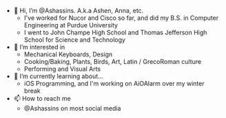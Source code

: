 - 👋 Hi, I’m @Ashassins. A.k.a Ashen, Anna, etc.
    - I've worked for Nucor and Cisco so far, and did my B.S. in Computer Engineering at Purdue University
    - I went to John Champe High School and Thomas Jefferson High School for Science and Technology
- 👀 I’m interested in 
    - Mechanical Keyboards, Design 
    - Cooking/Baking, Plants, Birds, Art, Latin / GrecoRoman culture
    - Performing and Visual Arts
- 🌱 I’m currently learning about...
    - iOS Programming, and I'm working on AiOAlarm over my winter break
- 📫 How to reach me 
    - @Ashassins on most social media
<!---
Ashassins/Ashassins is a ✨ special ✨ repository because its `README.md` (this file) appears on your GitHub profile.
You can click the Preview link to take a look at your changes.
--->
